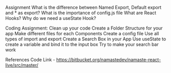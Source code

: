 Assignment
What is the difference between Named Export, Default export and * as export?
What is the importance of config.js file
What are React Hooks?
Why do we need a useState Hook?


Coding Assignment:
Clean up your code
Create a Folder Structure for your app
Make different files for each Components
Create a config file
Use all types of import and export
Create a Search Box in your App
Use useState to create a variable and bind it to the input box
Try to make your search bar work


References
Code Link - https://bitbucket.org/namastedev/namaste-react-live/src/master/